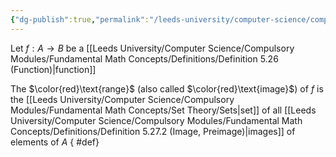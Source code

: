 ```yaml
---
{"dg-publish":true,"permalink":"/leeds-university/computer-science/compulsory-modules/fundamental-math-concepts/definitions/definition-5-27-3-range/","tags":["Definition"]}
---
```


Let $f : A \to B$ be a [[Leeds University/Computer Science/Compulsory Modules/Fundamental Math Concepts/Definitions/Definition 5.26 (Function)\|function]]

The $\color{red}\text{range}$ (also called $\color{red}\text{image}$) of $f$ is the [[Leeds University/Computer Science/Compulsory Modules/Fundamental Math Concepts/Set Theory/Sets\|set]] of all [[Leeds University/Computer Science/Compulsory Modules/Fundamental Math Concepts/Definitions/Definition 5.27.2 (Image, Preimage)\|images]] of elements of $A$
{ #def}

